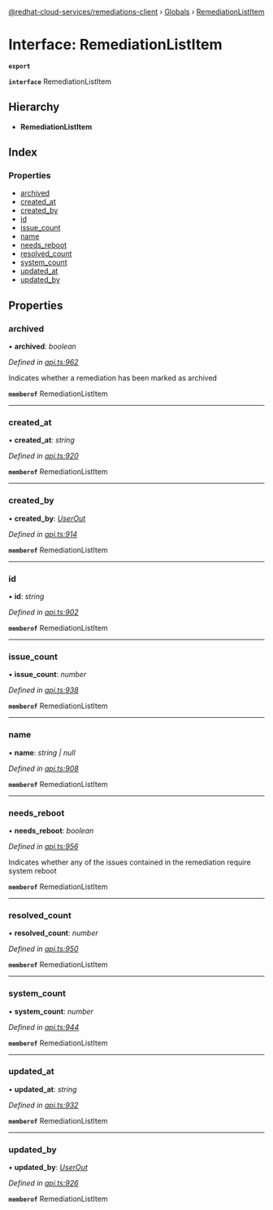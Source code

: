 [@redhat-cloud-services/remediations-client](../README.md) › [Globals](../globals.md) › [RemediationListItem](remediationlistitem.md)

# Interface: RemediationListItem

**`export`** 

**`interface`** RemediationListItem

## Hierarchy

* **RemediationListItem**

## Index

### Properties

* [archived](remediationlistitem.md#archived)
* [created_at](remediationlistitem.md#created_at)
* [created_by](remediationlistitem.md#created_by)
* [id](remediationlistitem.md#id)
* [issue_count](remediationlistitem.md#issue_count)
* [name](remediationlistitem.md#name)
* [needs_reboot](remediationlistitem.md#needs_reboot)
* [resolved_count](remediationlistitem.md#resolved_count)
* [system_count](remediationlistitem.md#system_count)
* [updated_at](remediationlistitem.md#updated_at)
* [updated_by](remediationlistitem.md#updated_by)

## Properties

###  archived

• **archived**: *boolean*

*Defined in [api.ts:962](https://github.com/RedHatInsights/javascript-clients/blob/master/packages/remediations/api.ts#L962)*

Indicates whether a remediation has been marked as archived

**`memberof`** RemediationListItem

___

###  created_at

• **created_at**: *string*

*Defined in [api.ts:920](https://github.com/RedHatInsights/javascript-clients/blob/master/packages/remediations/api.ts#L920)*

**`memberof`** RemediationListItem

___

###  created_by

• **created_by**: *[UserOut](userout.md)*

*Defined in [api.ts:914](https://github.com/RedHatInsights/javascript-clients/blob/master/packages/remediations/api.ts#L914)*

**`memberof`** RemediationListItem

___

###  id

• **id**: *string*

*Defined in [api.ts:902](https://github.com/RedHatInsights/javascript-clients/blob/master/packages/remediations/api.ts#L902)*

**`memberof`** RemediationListItem

___

###  issue_count

• **issue_count**: *number*

*Defined in [api.ts:938](https://github.com/RedHatInsights/javascript-clients/blob/master/packages/remediations/api.ts#L938)*

**`memberof`** RemediationListItem

___

###  name

• **name**: *string | null*

*Defined in [api.ts:908](https://github.com/RedHatInsights/javascript-clients/blob/master/packages/remediations/api.ts#L908)*

**`memberof`** RemediationListItem

___

###  needs_reboot

• **needs_reboot**: *boolean*

*Defined in [api.ts:956](https://github.com/RedHatInsights/javascript-clients/blob/master/packages/remediations/api.ts#L956)*

Indicates whether any of the issues contained in the remediation require system reboot

**`memberof`** RemediationListItem

___

###  resolved_count

• **resolved_count**: *number*

*Defined in [api.ts:950](https://github.com/RedHatInsights/javascript-clients/blob/master/packages/remediations/api.ts#L950)*

**`memberof`** RemediationListItem

___

###  system_count

• **system_count**: *number*

*Defined in [api.ts:944](https://github.com/RedHatInsights/javascript-clients/blob/master/packages/remediations/api.ts#L944)*

**`memberof`** RemediationListItem

___

###  updated_at

• **updated_at**: *string*

*Defined in [api.ts:932](https://github.com/RedHatInsights/javascript-clients/blob/master/packages/remediations/api.ts#L932)*

**`memberof`** RemediationListItem

___

###  updated_by

• **updated_by**: *[UserOut](userout.md)*

*Defined in [api.ts:926](https://github.com/RedHatInsights/javascript-clients/blob/master/packages/remediations/api.ts#L926)*

**`memberof`** RemediationListItem

